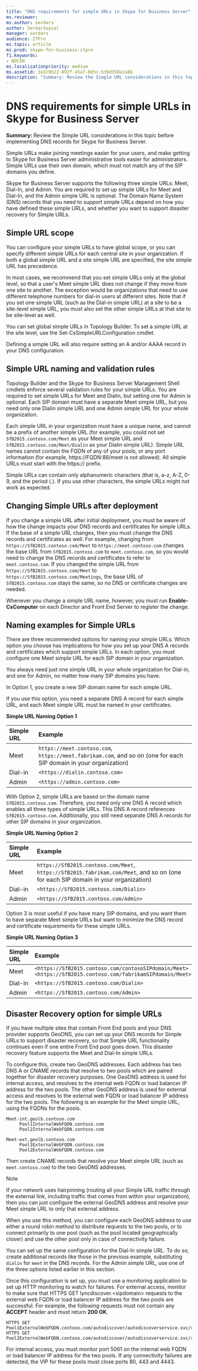 ```yaml
---
title: "DNS requirements for simple URLs in Skype for Business Server"
ms.reviewer: 
ms.author: serdars
author: SerdarSoysal
manager: serdars
audience: ITPro
ms.topic: article
ms.prod: skype-for-business-itpro
f1.keywords:
- NOCSH
ms.localizationpriority: medium
ms.assetid: 3a3c9b22-892f-45a7-b05c-539d358a1a86
description: "Summary: Review the Simple URL considerations in this topic before implementing DNS records for Skype for Business Server."
---
```


# DNS requirements for simple URLs in Skype for Business Server

**Summary:** Review the Simple URL considerations in this topic before implementing DNS records for Skype for Business Server.

Simple URLs make joining meetings easier for your users, and make getting to Skype for Business Server administrative tools easier for administrators. Simple URLs use their own domain, which must not match any of the SIP domains you define. 

Skype for Business Server supports the following three simple URLs: Meet, Dial-In, and Admin. You are required to set up simple URLs for Meet and Dial-In, and the Admin simple URL is optional. The Domain Name System (DNS) records that you need to support simple URLs depend on how you have defined these simple URLs, and whether you want to support disaster recovery for Simple URLs. 

## Simple URL scope

You can configure your simple URLs to have global scope, or you can specify different simple URLs for each central site in your organization. If both a global simple URL and a site simple URL are specified, the site simple URL has precedence. 

In most cases, we recommend that you set simple URLs only at the global level, so that a user's Meet simple URL does not change if they move from one site to another. The exception would be organizations that need to use different telephone numbers for dial-in users at different sites. Note that if you set one simple URL (such as the Dial-in simple URL) at a site to be a site-level simple URL, you must also set the other simple URLs at that site to be site-level as well.

You can set global simple URLs in Topology Builder. To set a simple URL at the site level, use the Set-CsSimpleURLConfiguration cmdlet.

Defining a simple URL will also require setting an A and/or AAAA record in your DNS configuration.

## Simple URL naming and validation rules
<a name="BK_Valid"> </a>

Topology Builder and the Skype for Business Server Management Shell cmdlets enforce several validation rules for your simple URLs. You are required to set simple URLs for Meet and Dialin, but setting one for Admin is optional. Each SIP domain must have a separate Meet simple URL, but you need only one Dialin simple URL and one Admin simple URL for your whole organization.

Each simple URL in your organization must have a unique name, and cannot be a prefix of another simple URL (for example, you could not set `SfB2015.contoso.com/Meet` as your Meet simple URL and `SfB2015.contoso.com/Meet/Dialin` as your Dialin simple URL). Simple URL names cannot contain the FQDN of any of your pools, or any port information (for example, https://FQDN:88/meet is not allowed). All simple URLs must start with the https:// prefix. 

Simple URLs can contain only alphanumeric characters (that is, a-z, A-Z, 0-9, and the period (.). If you use other characters, the simple URLs might not work as expected.

## Changing Simple URLs after deployment
<a name="BK_Valid"> </a>

If you change a simple URL after initial deployment, you must be aware of how the change impacts your DNS records and certificates for simple URLs. If the base of a simple URL changes, then you must change the DNS records and certificates as well. For example, changing from `https://SfB2015.contoso.com/Meet` to `https://meet.contoso.com` changes the base URL from `SfB2015.contoso.com` to `meet.contoso.com`, so you would need to change the DNS records and certificates to refer to `meet.contoso.com`. If you changed the simple URL from `https://SfB2015.contoso.com/Meet` to `https://SfB2015.contoso.com/Meetings`, the base URL of `SfB2015.contoso.com` stays the same, so no DNS or certificate changes are needed.

Whenever you change a simple URL name, however, you must run **Enable-CsComputer** on each Director and Front End Server to register the change.

## Naming examples for Simple URLs
<a name="BK_Valid"> </a>

There are three recommended options for naming your simple URLs. Which option you choose has implications for how you set up your DNS A records and certificates which support simple URLs. In each option, you must configure one Meet simple URL for each SIP domain in your organization. 

You always need just one simple URL in your whole organization for Dial-in, and one for Admin, no matter how many SIP domains you have.

In Option 1, you create a new SIP domain name for each simple URL.

If you use this option, you need a separate DNS A record for each simple URL, and each Meet simple URL must be named in your certificates.

**Simple URL Naming Option 1**


| **Simple URL** <br/> | **Example** <br/>                                                                                                    |
|:---------------------|:---------------------------------------------------------------------------------------------------------------------|
| Meet  <br/>          | `https://meet.contoso.com`, `https://meet.fabrikam.com`, and so on (one for each SIP domain in your organization)  <br/> |
| Dial-in  <br/>       | `<https://dialin.contoso.com>`  <br/>                                                                                  |
| Admin  <br/>         | `<https://admin.contoso.com>`  <br/>                                                                                   |

With Option 2, simple URLs are based on the domain name `SfB2015.contoso.com`. Therefore, you need only one DNS A record which enables all three types of simple URLs. This DNS A record references `SfB2015.contoso.com`. Additionally, you still need separate DNS A records for other SIP domains in your organization. 

**Simple URL Naming Option 2**


| **Simple URL** <br/> | **Example** <br/>                                                                                                                    |
|:---------------------|:-------------------------------------------------------------------------------------------------------------------------------------|
| Meet  <br/>          | `https://SfB2015.contoso.com/Meet`, `https://SfB2015.fabrikam.com/Meet`, and so on (one for each SIP domain in your organization)  <br/> |
| Dial-in  <br/>       | `<https://SfB2015.contoso.com/Dialin>`  <br/>                                                                                          |
| Admin  <br/>         | `<https://SfB2015.contoso.com/Admin>`  <br/>                                                                                           |

Option 3 is most useful if you have many SIP domains, and you want them to have separate Meet simple URLs but want to minimize the DNS record and certificate requirements for these simple URLs. 

**Simple URL Naming Option 3**


| **Simple URL** <br/> | **Example** <br/>                                                                                                      |
|:---------------------|:-----------------------------------------------------------------------------------------------------------------------|
| Meet  <br/>          | `<https://SfB2015.contoso.com/contosoSIPdomain/Meet>`  <br/> `<https://SfB2015.contoso.com/fabrikamSIPdomain/Meet>`  <br/> |
| Dial-in  <br/>       | `<https://SfB2015.contoso.com/Dialin>`  <br/>                                                                            |
| Admin  <br/>         | `<https://SfB2015.contoso.com/Admin>`  <br/>                                                                             |

## Disaster Recovery option for simple URLs
<a name="BK_Valid"> </a>

If you have multiple sites that contain Front End pools and your DNS provider supports GeoDNS, you can set up your DNS records for Simple URLs to support disaster recovery, so that Simple URL functionality continues even if one entire Front End pool goes down. This disaster recovery feature supports the Meet and Dial-In simple URLs.

To configure this, create two GeoDNS addresses. Each address has two DNS A or CNAME records that resolve to two pools which are paired together for disaster recovery purposes. One GeoDNS address is used for internal access, and resolves to the internal web FQDN or load balancer IP address for the two pools. The other GeoDNS address is used for external access and resolves to the external web FQDN or load balancer IP address for the two pools. The following is an example for the Meet simple URL, using the FQDNs for the pools. 

```console
Meet-int.geolb.contoso.com
     Pool1InternalWebFQDN.contoso.com
     Pool2InternalWebFQDN.contoso.com
```

```console
Meet-ext.geolb.contoso.com
     Pool1ExternalWebFQDN.contoso.com
     Pool2ExternalWebFQDN.contoso.com
```

Then create CNAME records that resolve your Meet simple URL (such as `meet.contoso.com`) to the two GeoDNS addresses.

> [!NOTE]
> If your network uses hairpinning (routing all your Simple URL traffic through the external link, including traffic that comes from within your organization), then you can just configure the external GeoDNS address and resolve your Meet simple URL to only that external address.

When you use this method, you can configure each GeoDNS address to use either a round robin method to distribute requests to the two pools, or to connect primarily to one pool (such as the pool located geographically closer) and use the other pool only in case of connectivity failure. 

You can set up the same configuration for the Dial-In simple URL. To do so, create additional records like those in the previous example, substituting  `dialin` for `meet` in the DNS records. For the Admin simple URL, use one of the three options listed earlier in this section.

Once this configuration is set up, you must use a monitoring application to set up HTTP monitoring to watch for failures. For external access, monitor to make sure that HTTPS GET lyncdiscover.\<sipdomain> requests to the external web FQDN or load balancer IP address for the two pools are successful. For example, the following requests must not contain any **ACCEPT** header and must return **200 OK**.

```console
HTTPS GET Pool1ExternalWebFQDN.contoso.com/autodiscover/autodiscoverservice.svc/root
HTTPS GET Pool2ExternalWebFQDN.contoso.com/autodiscover/autodiscoverservice.svc/root
```

For internal access, you must monitor port 5061 on the internal web FQDN or load balancer IP address for the two pools. If any connectivity failures are detected, the VIP for these pools must close ports 80, 443 and 4443.


